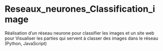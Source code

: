 # Reseaux_neurones_Classification_image
Réalisation d’un réseau neurone pour classifier les images et un site web pour  Visualiser les parties qui servent à classer des images dans le réseau (Python, JavaScript)
